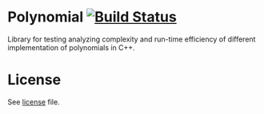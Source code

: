# Polynomial [![Build Status](https://travis-ci.org/lparolin/polynomial.svg?branch=master)](https://travis-ci.org/lparolin/polynomial)
Library for testing analyzing complexity and run-time efficiency of different implementation of polynomials in C++.

# License
See [license](LICENSE) file.
